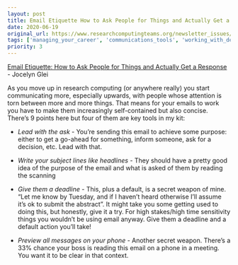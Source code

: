 ```yaml
---
layout: post
title: Email Etiquette How to Ask People for Things and Actually Get a Response - Jocelyn Glei
date: 2020-06-19
original_url: https://www.researchcomputingteams.org/newsletter_issues/0029
tags: ['managing_your_career', 'communications_tools', 'working_with_decision_makers']
priority: 3
---
```


<!-- markdownlint-disable MD033 -->
<!-- markdownlint-disable MD041 -->
<!-- markdownlint-disable MD049 -->

[Email Etiquette: How to Ask People for Things and Actually Get a Response](https://zapier.com/blog/email_strategies/) - Jocelyn Glei

As you move up in research computing (or anywhere really) you start communicating more, especially upwards, with people whose attention is torn between more and more things.  That means for your emails to work you have to make them increasingly self-contained but also concise.  There’s 9 points here but four of them are key tools in my kit:

- *Lead with the ask* - You’re sending this email to achieve some purpose: either to get a go-ahead for something, inform someone, ask for a decision, etc.  Lead with that.

- *Write your subject lines like headlines* - They should have a pretty good idea of the purpose of the email and what is asked of them by reading the scanning

- *Give them a deadline* -  This, plus a default, is a secret weapon of mine.  “Let me know by Tuesday, and if I haven’t heard otherwise I’ll assume it’s ok to submit the abstract”.  It might take you some getting used to doing this, but honestly, give it a try.  For high stakes/high time sensitivity things you wouldn’t be using email anyway.  Give them a deadline and a default action you’ll take!

- *Preview all messages on your phone* - Another secret weapon.  There’s a 33% chance your boss is reading this email on a phone in a meeting.  You want it to be clear in that context.

